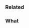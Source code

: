### Related

<!--
Include links to any related issues/PRs in a bulleted list, for example:
* Closes #1234
* Part of #1337
-->

### What

<!--
Make sure the PR title and labels are set to maximize their usefulness for the CHANGELOG,
and our `git log`.

If you have noticed any breaking changes, include them in the migration guide.

We track various metrics at <https://build.rerun.io>.

For maintainers:
* To run all checks from `main`, comment on the PR with `@rerun-bot full-check`.
* To deploy documentation changes immediately after merging this PR, add the `deploy docs` label.

For more details check the PR section on <https://github.com/rerun-io/rerun/blob/main/CONTRIBUTING.md>.
-->
